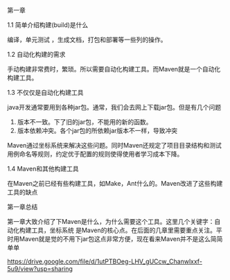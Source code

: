 第一章

1.1 简单介绍构建(build)是什么

编译，单元测试 ，生成文档，打包和部署等一些列的操作。

1.2 自动化构建的需求

手动构建非常费时，繁琐。所以需要自动化构建工具。而Maven就是一个自动化构建工具。

1.3 不仅仅是自动化构建工具

java开发通常要用到各种jar包。通常，我们会去网上下载jar包。但是有几个问题

1. 版本不一致。下了旧的jar包，不能用的新的函数。
2. 版本依赖冲突。各个jar包的所依赖jar版本不一样，导致冲突

Maven通过坐标系统来解决这些问题。同时Maven还规定了项目目录结构和测试用例命名等规则，约定优于配置的规则使得使用者学习成本下降。

1.4 Maven和其他构建工具

在Maven之前已经有些构建工具，如Make，Ant什么的。Maven改进了这些构建工具的缺点

第一章总结

第一章大致介绍了下Maven是什么，为什么需要这个工具。这里几个关键字：自动化构建工具，坐标系统 是Maven的核心点。在后面的几章里需要重点关注。平时用Maven就是觉的不用下jar包这点非常方便，现在看来Maven并不是这么简简单单

https://drive.google.com/file/d/1utPTBOeg-LHV_gUCcw_Chanwlxxf-5u9/view?usp=sharing
